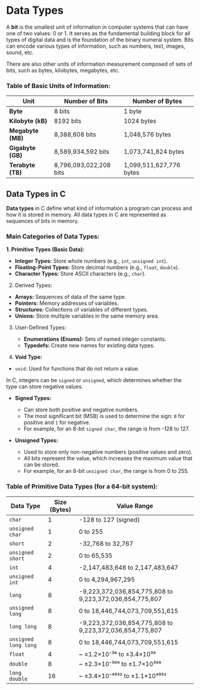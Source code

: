 # Data Types

A **bit** is the smallest unit of information in computer systems that can have one of two values: 0 or 1. It serves as the fundamental building block for all types of digital data and is the foundation of the binary numeral system. Bits can encode various types of information, such as numbers, text, images, sound, etc.

There are also other units of information measurement composed of sets of bits, such as bytes, kilobytes, megabytes, etc.

### Table of Basic Units of Information:

| Unit               | Number of Bits         | Number of Bytes         |
|--------------------|------------------------|-------------------------|
| **Byte**           | 8 bits                 | 1 byte                  |
| **Kilobyte (kB)**  | 8192 bits              | 1024 bytes              |
| **Megabyte (MB)**  | 8,388,608 bits         | 1,048,576 bytes         |
| **Gigabyte (GB)**  | 8,589,934,592 bits     | 1,073,741,824 bytes     |
| **Terabyte (TB)**  | 8,796,093,022,208 bits | 1,099,511,627,776 bytes |

## Data Types in C

**Data types** in C define what kind of information a program can process and how it is stored in memory. All data types in C are represented as sequences of bits in memory.

### Main Categories of Data Types:

**1. Primitive Types (Basic Data):**
  - **Integer Types:** Store whole numbers (e.g., `int`, `unsigned int`).
  - **Floating-Point Types:** Store decimal numbers (e.g., `float`, `double`).
  - **Character Types:** Store ASCII characters (e.g., `char`).

2. Derived Types:
  - **Arrays:** Sequences of data of the same type.
  - **Pointers:** Memory addresses of variables.
  - **Structures:** Collections of variables of different types.
  - **Unions:** Store multiple variables in the same memory area.

3. User-Defined Types:
   - **Enumerations (Enums):** Sets of named integer constants.
   - **Typedefs:** Create new names for existing data types.

4. **Void Type:**
  - `void`: Used for functions that do not return a value.

In C, integers can be `signed` or `unsigned`, which determines whether the type can store negative values.

- **Signed Types:** 
  - Can store both positive and negative numbers.
  - The most significant bit (MSB) is used to determine the sign: `0` for positive and `1` for negative.
  - For example, for an 8-bit `signed char`, the range is from -128 to 127.

- **Unsigned Types:**
  - Used to store only non-negative numbers (positive values and zero).
  - All bits represent the value, which increases the maximum value that can be stored.
  - For example, for an 8-bit `unsigned char`, the range is from 0 to 255.

### Table of Primitive Data Types (for a 64-bit system):

| Data Type            | Size (Bytes) | Value Range                                             |
|----------------------|--------------|---------------------------------------------------------|
| `char`               | 1            | -128 to 127 (signed)                                    |
| `unsigned char`      | 1            | 0 to 255                                                |
| `short`              | 2            | -32,768 to 32,767                                       |
| `unsigned short`     | 2            | 0 to 65,535                                             |
| `int`                | 4            | -2,147,483,648 to 2,147,483,647                         |
| `unsigned int`       | 4            | 0 to 4,294,967,295                                      |
| `long`               | 8            | -9,223,372,036,854,775,808 to 9,223,372,036,854,775,807 |
| `unsigned long`      | 8            | 0 to 18,446,744,073,709,551,615                         |
| `long long`          | 8            | -9,223,372,036,854,775,808 to 9,223,372,036,854,775,807 |
| `unsigned long long` | 8            | 0 to 18,446,744,073,709,551,615                         |
| `float`              | 4            | ~ ±1.2×10⁻³⁸ to ±3.4×10³⁸                               |
| `double`             | 8            | ~ ±2.3×10⁻³⁰⁸ to ±1.7×10³⁰⁸                             |
| `long double`        | 16           | ~ ±3.4×10⁻⁴⁹³² to ±1.1×10⁴⁹³²                           |
